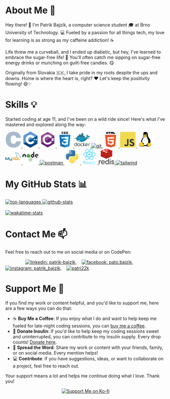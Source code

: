 # About Me 🚀

Hey there! 👋 I'm Patrik Bajzík, a computer science student 🎓 at Brno University 
of Technology. 💻 Fueled by a passion for all things tech, my love for learning 
is as strong as my caffeine addiction! ☕️

Life threw me a curveball, and I ended up diabetic, but hey, I've learned to 
embrace the sugar-free life! 🍬 You'll often catch me sipping on sugar-free 
energy drinks or munching on guilt-free candies. 😋

Originally from Slovakia 🇸🇰, I take pride in my roots despite the ups and 
downs. Home is where the heart is, right? ❤️ Let's keep the positivity flowing! 😄✨

# Skills 💡

Started coding at age 11, and I've been on a wild ride since! 
Here's what I've mastered and explored along the way:

<p align="left">
  <!-- C -->
  <a href="https://www.cprogramming.com/" target="_blank" rel="noreferrer">
    <img 
      src="https://raw.githubusercontent.com/devicons/devicon/master/icons/c/c-original.svg" 
      alt="c" 
      width="50" 
      height="50" 
    />
  </a>
  <!-- C++ -->
  <a href="https://www.w3schools.com/cpp/" target="_blank" rel="noreferrer">
    <img 
      src="https://raw.githubusercontent.com/devicons/devicon/master/icons/cplusplus/cplusplus-original.svg" 
      alt="cplusplus" 
      width="50" 
      height="50" 
    />
  </a>
  <!-- C# -->
  <a href="https://www.w3schools.com/cs/" target="_blank" rel="noreferrer">
    <img 
      src="https://raw.githubusercontent.com/devicons/devicon/master/icons/csharp/csharp-original.svg" 
      alt="csharp" 
      width="50" 
      height="50" 
    />
  </a>
  <!-- CSS -->
  <a href="https://www.w3schools.com/css/" target="_blank" rel="noreferrer">
    <img 
      src="https://raw.githubusercontent.com/devicons/devicon/master/icons/css3/css3-original-wordmark.svg" 
      alt="css3" 
      width="50" 
      height="50" 
    />
  </a>
  <!-- Docker -->
  <a href="https://www.docker.com/" target="_blank" rel="noreferrer">
    <img 
      src="https://raw.githubusercontent.com/devicons/devicon/master/icons/docker/docker-original-wordmark.svg" 
      alt="docker" 
      width="50" 
      height="50" 
    />
  </a>
  <!-- Git -->
  <a href="https://git-scm.com/" target="_blank" rel="noreferrer">
    <img 
      src="https://www.vectorlogo.zone/logos/git-scm/git-scm-icon.svg" 
      alt="git" 
      width="50" 
      height="50" 
    />
  </a>
  <!-- HTML -->
  <a href="https://html.spec.whatwg.org/multipage/" target="_blank" rel="noreferrer">
    <img 
      src="https://raw.githubusercontent.com/devicons/devicon/master/icons/html5/html5-original-wordmark.svg" 
      alt="html5" 
      width="50" 
      height="50" 
    />
  </a>
  <!-- JavaScript -->
  <a href="https://developer.mozilla.org/en-US/docs/Web/JavaScript" target="_blank" rel="noreferrer">
    <img 
      src="https://raw.githubusercontent.com/devicons/devicon/master/icons/javascript/javascript-original.svg" 
      alt="javascript" 
      width="50" 
      height="50" 
    />
  </a>
  <!-- Linux -->
  <a href="https://www.linux.org/" target="_blank" rel="noreferrer">
    <img 
      src="https://raw.githubusercontent.com/devicons/devicon/master/icons/linux/linux-original.svg" 
      alt="linux" 
      width="50" 
      height="50" 
    />
  </a>
  <!-- MySQL -->
  <a href="https://www.mysql.com/" target="_blank" rel="noreferrer">
    <img 
      src="https://raw.githubusercontent.com/devicons/devicon/master/icons/mysql/mysql-original-wordmark.svg" 
      alt="mysql" 
      width="50" 
      height="50" 
    />
  </a>
  <!-- Node.js -->
  <a href="https://nodejs.org" target="_blank" rel="noreferrer">
    <img 
      src="https://raw.githubusercontent.com/devicons/devicon/master/icons/nodejs/nodejs-original-wordmark.svg" 
      alt="nodejs" 
      width="50" 
      height="50" 
    />
  </a>
  <!-- Postman -->
  <a href="https://postman.com" target="_blank" rel="noreferrer">
    <img 
      src="https://www.vectorlogo.zone/logos/getpostman/getpostman-icon.svg" 
      alt="postman" 
      width="50" 
      height="50" 
    />
  </a>
  <!-- Python -->
  <a href="https://www.python.org" target="_blank" rel="noreferrer">
    <img 
      src="https://raw.githubusercontent.com/devicons/devicon/master/icons/python/python-original.svg" 
      alt="python" 
      width="50" 
      height="50" 
    />
  </a>
  <!-- React -->
  <a href="https://reactjs.org/" target="_blank" rel="noreferrer">
    <img 
      src="https://raw.githubusercontent.com/devicons/devicon/master/icons/react/react-original-wordmark.svg" 
      alt="react" 
      width="50" 
      height="50" 
    />
  </a>
  <!-- Redis -->
  <a href="https://redis.io" target="_blank" rel="noreferrer">
    <img 
      src="https://raw.githubusercontent.com/devicons/devicon/master/icons/redis/redis-original-wordmark.svg" 
      alt="redis" 
      width="50" 
      height="50" 
    />
  </a>
  <!-- Tailwind CSS -->
  <a href="https://tailwindcss.com/" target="_blank" rel="noreferrer">
    <img 
      src="https://www.vectorlogo.zone/logos/tailwindcss/tailwindcss-icon.svg" 
      alt="tailwind" 
      width="50" 
      height="50" 
    />
  </a>
</p>

# My GitHub Stats 📊

<div>
  <!-- Top Languages -->
  <a href="https://github.com/anuraghazra/github-readme-stats">
    <img 
      src="https://github-readme-stats.vercel.app/api/top-langs/?username=Patri22k&theme=radical&layout=donut&size_weight=0.5&count_weight=0.5&langs_count=5&count_private=true" 
      height="195px"
      alt="top-languages" 
    />
  </a>
  <!-- GitHub Stats -->
  <a href="https://github.com/anuraghazra/github-readme-stats">
    <img 
      src="https://github-readme-stats.vercel.app/api?username=Patri22k&show_icons=true&theme=radical&count_private=true" 
      align="top"
      alt="github-stats"
    />
  </a>
</div>
<br />
<div>
  <!-- Wakatime Stats -->
  <a href="https://github.com/anuraghazra/github-readme-stats">
    <img 
      src="https://github-readme-stats.vercel.app/api/wakatime?username=Patri22k&theme=radical&hide=other" 
      width="367px"
      alt="wakatime-stats"
    />
  </a>
</div>

# Contact Me 📫

Feel free to reach out to me on social media or on CodePen:

<p align="left">
  &nbsp;&nbsp;&nbsp;&nbsp;&nbsp;&nbsp;&nbsp;&nbsp;&nbsp;&nbsp;&nbsp;&nbsp;&nbsp;&nbsp;&nbsp;
  <!-- LinkedIn -->
  <a href="https://linkedin.com/in/patrik-bajzik" target="blank">
    <img 
      align="center" 
      src="https://raw.githubusercontent.com/rahuldkjain/github-profile-readme-generator/master/src/images/icons/Social/linked-in-alt.svg" 
      alt="linkedin: patrik-bajzik" 
      height="50" 
    />
  </a>
&nbsp;&nbsp;&nbsp;
  <!-- Facebook -->
  <a href="https://fb.com/pato.bajzik" target="blank">
    <img 
      align="center" 
      src="https://raw.githubusercontent.com/rahuldkjain/github-profile-readme-generator/master/src/images/icons/Social/facebook.svg" 
      alt="facebook: pato.bajzik" 
      height="50"
    />
  </a>
&nbsp;&nbsp;&nbsp;
  <!-- Instagram -->
  <a href="https://www.instagram.com/patrik.bajzik/" target="blank">
    <img 
      align="center" 
      src="https://raw.githubusercontent.com/rahuldkjain/github-profile-readme-generator/master/src/images/icons/Social/instagram.svg" 
      alt="instagram: patrik_bajzik" 
      height="50"
    />
  </a>
&nbsp;&nbsp;&nbsp;
  <!-- CodePen -->
  <a href="https://codepen.io/patri22k" target="blank">
    <img 
      align="center" 
      src="https://raw.githubusercontent.com/rahuldkjain/github-profile-readme-generator/master/src/images/icons/Social/codepen.svg" 
      alt="patri22k" 
      height="50" 
    />
  </a>
</p>

# Support Me 💸

If you find my work or content helpful, and you'd like to support me, here are a few ways you can do that:

- ☕ **Buy Me a Coffee**: If you enjoy what I do and want to help keep me fueled for late-night 
coding sessions, you can [buy me a coffee](https://ko-fi.com/patrik_bajzik).
- 💉 **Donate Insulin**: If you'd like to help keep my coding sessions sweet and uninterrupted, 
you can contribute to my insulin supply. Every drop counts! [Donate here](https://paypal.me/patrikbajzik?country.x=SK&locale.x=sk_SK).
- 📣 **Spread the Word**: Share my work or content with your friends, family, or on social media. 
Every mention helps!
- 💻 **Contribute**: If you have suggestions, ideas, or want to collaborate on a project, 
feel free to reach out.

Your support means a lot and helps me continue doing what I love. Thank you!

<p align="center">
  <a href="https://ko-fi.com/patrik_bajzik">
    <img 
      src="https://cdn.ko-fi.com/cdn/kofi3.png?v=3"
      height="50" 
      width="210"
      alt="Support Me on Ko-fi"
    /> 
  </a>
</p>
